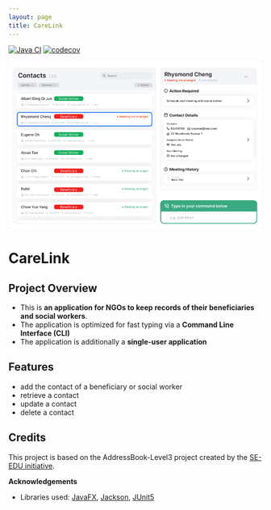 ```yaml
---
layout: page
title: CareLink
---
```


[![Java CI](https://github.com/AY2526S1-CS2103T-W13-1/tp/actions/workflows/gradle.yml/badge.svg)](https://github.com/AY2526S1-CS2103T-W13-1/tp/actions/workflows/gradle.yml)
[![codecov](https://codecov.io/github/AY2526S1-CS2103T-W13-1/tp/graph/badge.svg?token=086BE9RVL0)](https://codecov.io/github/AY2526S1-CS2103T-W13-1/tp)

![Ui](images/Ui.png)

# CareLink
## Project Overview
- This is **an application for NGOs to keep records of their beneficiaries and social workers**.
- The application is optimized for fast typing via a **Command Line Interface (CLI)**
- The application is additionally a **single-user application**

## Features
  - add the contact of a beneficiary or social worker
  - retrieve a contact
  - update a contact
  - delete a contact

## Credits
This project is based on the AddressBook-Level3 project created by the [SE-EDU initiative](https://se-education.org).


**Acknowledgements**

* Libraries used: [JavaFX](https://openjfx.io/), [Jackson](https://github.com/FasterXML/jackson), [JUnit5](https://github.com/junit-team/junit5)
